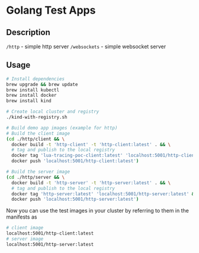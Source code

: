 # Golang Test Apps

## Description

`/http` - simple http server
`/websockets` - simple websocket server

## Usage

```bash
# Install dependencies
brew upgrade && brew update
brew install kubectl
brew install docker
brew install kind

# Create local cluster and registry
./kind-with-registry.sh

# Build demo app images (example for http)
# Build the client image
(cd ./http/client && \
  docker build -t 'http-client' -t 'http-client:latest' . && \
  # tag and publish to the local registry
  docker tag 'lua-tracing-poc-client:latest' 'localhost:5001/http-client:latest' && \
  docker push 'localhost:5001/http-client:latest')

# Build the server image
(cd ./http/server && \
  docker build -t 'http-server' -t 'http-server:latest' . && \
  # tag and publish to the local registry
  docker tag 'http-server:latest' 'localhost:5001/http-server:latest' && \
  docker push 'localhost:5001/http-server:latest')
```

Now you can use the test images in your cluster by referring to them in the manifests as
```bash
# client image
localhost:5001/http-client:latest
# server image
localhost:5001/http-server:latest
```